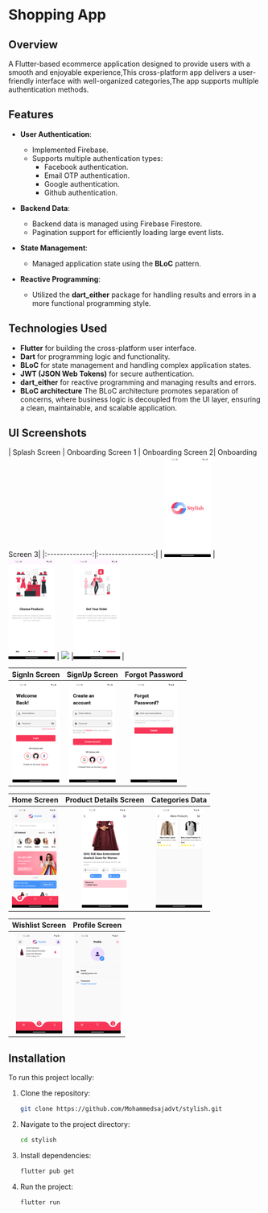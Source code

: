 # Shopping App

## Overview

A Flutter-based ecommerce application designed to provide users with a smooth and enjoyable experience,This cross-platform app delivers a user-friendly interface with well-organized categories,The app supports multiple authentication methods.

## Features

- **User Authentication**:
  - Implemented Firebase.
  - Supports multiple authentication types:
    - Facebook authentication.
    - Email OTP authentication.
    - Google authentication.
    - Github authentication.

- **Backend Data**:
  - Backend data is managed using Firebase Firestore.
  - Pagination support for efficiently loading large event lists.    

- **State Management**:
  - Managed application state using the **BLoC** pattern.    
  
- **Reactive Programming**:
  - Utilized the **dart_either** package for handling results and errors in a more functional programming style.

## Technologies Used

- **Flutter** for building the cross-platform user interface.
- **Dart** for programming logic and functionality.
- **BLoC** for state management and handling complex application states.
- **JWT (JSON Web Tokens)** for secure authentication.
- **dart_either** for reactive programming and managing results and errors.
- **BLoC architecture** The BLoC architecture promotes separation of concerns, where business logic is decoupled from the UI layer, ensuring a clean, maintainable, and scalable application.

## UI Screenshots

| Splash Screen | Onboarding Screen 1 | Onboarding Screen 2| Onboarding Screen 3|
|:--------------:|:-----------------:|
| <img src="screenshots/splash.png" height="200"> | <img src="screenshots/onboarding.png" height="200"> | <img src="screenshots/onboarding2.png" height="200"> |<img src="screenshots/onboarding3.png" height="200"> |

| SignIn Screen | SignUp Screen | Forgot Password |
|:--------------:|:-------------:|:---------------:|
| <img src="screenshots/login.png" height="200"> | <img src="screenshots/signup.png" height="200"> | <img src="screenshots/forgotpass.png" height="200"> |

| Home Screen | Product Details Screen | Categories Data |
|:------------:|:----------------------:|:---------------:|
| <img src="screenshots/home.png" height="200"> | <img src="screenshots/detail.png" height="200"> | <img src="screenshots/categories.png" height="200"> |

| Wishlist Screen | Profile Screen |
|:---------------:|:--------------:|
| <img src="screenshots/wishlist.png" height="200"> | <img src="screenshots/profile.png" height="200"> |




## Installation

To run this project locally:

1. Clone the repository:
   ```bash
   git clone https://github.com/Mohammedsajadvt/stylish.git
   ```
2. Navigate to the project directory:
   ```bash
   cd stylish
   ```
3. Install dependencies:
   ```bash
   flutter pub get
   ```
4. Run the project:
   ```bash
   flutter run
   ```

   
